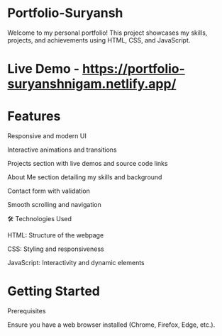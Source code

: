 # Portfolio-Suryansh


Welcome to my personal portfolio! This project showcases my skills, projects, and achievements using HTML, CSS, and JavaScript.

# Live Demo - https://portfolio-suryanshnigam.netlify.app/

#  Features

Responsive and modern UI

Interactive animations and transitions

Projects section with live demos and source code links

About Me section detailing my skills and background

Contact form with validation

Smooth scrolling and navigation

🛠️ Technologies Used

HTML: Structure of the webpage

CSS: Styling and responsiveness

JavaScript: Interactivity and dynamic elements

# Getting Started

Prerequisites

Ensure you have a web browser installed (Chrome, Firefox, Edge, etc.).
